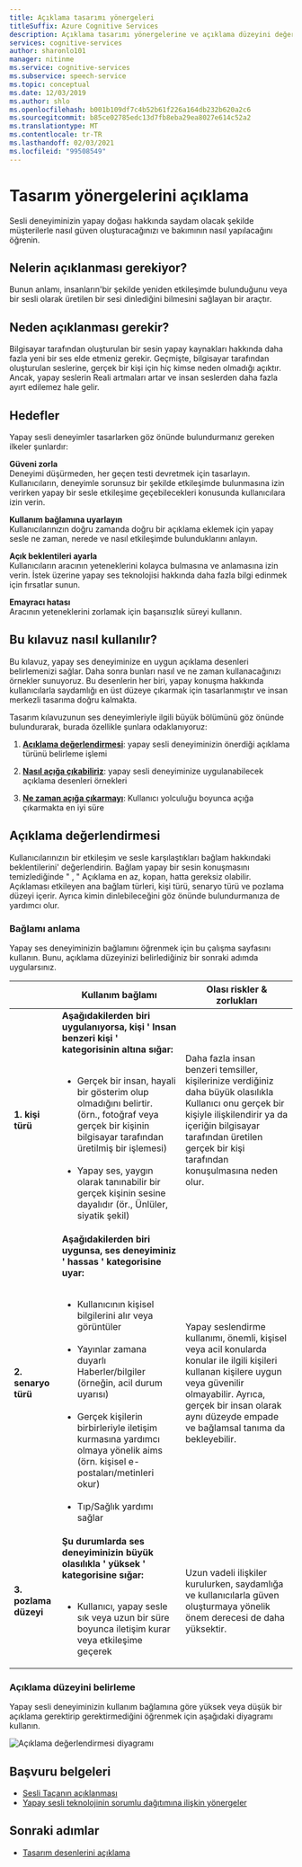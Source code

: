 ```yaml
---
title: Açıklama tasarımı yönergeleri
titleSuffix: Azure Cognitive Services
description: Açıklama tasarımı yönergelerine ve açıklama düzeyini değerlendirmeye giriş.
services: cognitive-services
author: sharonlo101
manager: nitinme
ms.service: cognitive-services
ms.subservice: speech-service
ms.topic: conceptual
ms.date: 12/03/2019
ms.author: shlo
ms.openlocfilehash: b001b109df7c4b52b61f226a164db232b620a2c6
ms.sourcegitcommit: b85ce02785edc13d7fb8eba29ea8027e614c52a2
ms.translationtype: MT
ms.contentlocale: tr-TR
ms.lasthandoff: 02/03/2021
ms.locfileid: "99508549"
---
```

# <a name="disclosure-design-guidelines"></a>Tasarım yönergelerini açıklama
Sesli deneyiminizin yapay doğası hakkında saydam olacak şekilde müşterilerle nasıl güven oluşturacağınızı ve bakımının nasıl yapılacağını öğrenin.

## <a name="what-is-disclosure"></a>Nelerin açıklanması gerekiyor?

Bunun anlamı, insanların&#39;bir şekilde yeniden etkileşimde bulunduğunu veya bir sesli olarak üretilen bir sesi dinlediğini bilmesini sağlayan bir araçtır.

## <a name="why-is-disclosure-necessary"></a>Neden açıklanması gerekir?

Bilgisayar tarafından oluşturulan bir sesin yapay kaynakları hakkında daha fazla yeni bir ses elde etmeniz gerekir. Geçmişte, bilgisayar tarafından oluşturulan seslerine, gerçek bir kişi için hiç kimse neden olmadığı açıktır. Ancak, yapay seslerin Reali artmaları artar ve insan seslerden daha fazla ayırt edilemez hale gelir.

## <a name="goals"></a>Hedefler
Yapay sesli deneyimler tasarlarken göz önünde bulundurmanız gereken ilkeler şunlardır:

**Güveni zorla**
<br>Deneyimi düşürmeden, her geçen testi devretmek için tasarlayın. Kullanıcıların, deneyimle sorunsuz bir şekilde etkileşimde bulunmasına izin verirken yapay bir sesle etkileşime geçebilecekleri konusunda kullanıcılara izin verin.

**Kullanım bağlamına uyarlayın**
<br>Kullanıcılarınızın doğru zamanda doğru bir açıklama eklemek için yapay sesle ne zaman, nerede ve nasıl etkileşimde bulunduklarını anlayın.

**Açık beklentileri ayarla**
<br>Kullanıcıların aracının yeteneklerini kolayca bulmasına ve anlamasına izin verin. İstek üzerine yapay ses teknolojisi hakkında daha fazla bilgi edinmek için fırsatlar sunun.

**Emayracı hatası**
<br>Aracının yeteneklerini zorlamak için başarısızlık süreyi kullanın.

## <a name="how-to-use-this-guide"></a>Bu kılavuz nasıl kullanılır?

Bu kılavuz, yapay ses deneyiminize en uygun açıklama desenleri belirlemenizi sağlar. Daha sonra bunları nasıl ve ne zaman kullanacağınızı örnekler sunuyoruz. Bu desenlerin her biri, yapay konuşma hakkında kullanıcılarla saydamlığı en üst düzeye çıkarmak için tasarlanmıştır ve insan merkezli tasarıma doğru kalmakta.

Tasarım kılavuzunun ses deneyimleriyle ilgili büyük bölümünü göz önünde bulundurarak, burada özellikle şunlara odaklanıyoruz:

1. [**Açıklama değerlendirmesi**](#disclosure-assessment): yapay sesli deneyiminizin önerdiği açıklama türünü belirleme işlemi

2. [**Nasıl açığa çıkabiliriz**](concepts-disclosure-patterns.md): yapay sesli deneyiminize uygulanabilecek açıklama desenleri örnekleri

3. [**Ne zaman açığa çıkarmayı**](concepts-disclosure-patterns.md#when-to-disclose): Kullanıcı yolculuğu boyunca açığa çıkarmakta en iyi süre

## <a name="disclosure-assessment"></a>Açıklama değerlendirmesi
Kullanıcılarınızın bir etkileşim ve sesle karşılaştıkları bağlam hakkındaki beklentilerini&#39; değerlendirin. Bağlam yapay bir sesin konuşmasını temizlediğinde &quot; , &quot; Açıklama en az, kopan, hatta gereksiz olabilir. Açıklaması etkileyen ana bağlam türleri, kişi türü, senaryo türü ve pozlama düzeyi içerir. Ayrıca kimin dinlebileceğini göz önünde bulundurmanıza de yardımcı olur.

### <a name="understand-context"></a>Bağlamı anlama

Yapay ses deneyiminizin bağlamını öğrenmek için bu çalışma sayfasını kullanın. Bunu, açıklama düzeyinizi belirlediğiniz bir sonraki adımda uygularsınız.

|                                    | Kullanım bağlamı                                                                                                                                                                                                                                                                                                                                                       | Olası riskler & zorlukları                                                                                                                                                                                                                                                                                                                                                                       |
|------------------------------------|-----------------------------------------------------------------------------------------------------------------------------------------------------------------------------------------------------------------------------------------------------------------------------------------------------------------------------------------------------------------------|-----------------------------------------------------------------------------------------------------------------------------------------------------------------------------------------------------------------------------------------------------------------------------------------------------------------------------------------------------------------------------------------------------|
| **1. kişi türü**               | **Aşağıdakilerden biri uygulanıyorsa, kişi ' Insan benzeri kişi ' kategorisinin altına sığar:**<br><br><ul><li> Gerçek bir insan, hayali bir gösterim olup olmadığını belirtir. (örn., fotoğraf veya gerçek bir kişinin bilgisayar tarafından üretilmiş bir işlemesi)<br><br><li> Yapay ses, yaygın olarak tanınabilir bir gerçek kişinin sesine dayalıdır (ör., Ünlüler, siyatik şekil) | Daha fazla insan benzeri temsiller, kişilerinize verdiğiniz daha büyük olasılıkla Kullanıcı onu gerçek bir kişiyle ilişkilendirir ya da içeriğin bilgisayar tarafından üretilen gerçek bir kişi tarafından konuşulmasına neden olur. </ul>                                                                                                                                                                      |
| **2. senaryo türü**            | **Aşağıdakilerden biri uygunsa, ses deneyiminiz ' hassas ' kategorisine uyar:**<br><br><ul><li> Kullanıcının kişisel bilgilerini alır veya görüntüler <br><br> <li> Yayınlar zamana duyarlı Haberler/bilgiler (örneğin, acil durum uyarısı)<br><br><li> Gerçek kişilerin birbirleriyle iletişim kurmasına yardımcı olmaya yönelik aims (örn. kişisel e-postaları/metinleri okur)<br><br> <li> Tıp/Sağlık yardımı sağlar </ul>            | Yapay seslendirme kullanımı, önemli, kişisel veya acil konularda konular ile ilgili kişileri kullanan kişilere uygun veya güvenilir olmayabilir. Ayrıca, gerçek bir insan olarak aynı düzeyde empade ve bağlamsal tanıma da bekleyebilir. |
| **3. pozlama düzeyi** |**Şu durumlarda ses deneyiminizin büyük olasılıkla ' yüksek ' kategorisine sığar:** <br><br><ul><li>Kullanıcı, yapay sesle sık veya uzun bir süre boyunca iletişim kurar veya etkileşime geçerek </ul>                                                                                                                                                                             | Uzun vadeli ilişkiler kurulurken, saydamlığa ve kullanıcılarla güven oluşturmaya yönelik önem derecesi de daha yüksektir.                                                                                                                                                                                                                                                                      |

### <a name="determine-disclosure-level"></a>Açıklama düzeyini belirleme

Yapay sesli deneyiminizin kullanım bağlamına göre yüksek veya düşük bir açıklama gerektirip gerektirmediğini öğrenmek için aşağıdaki diyagramı kullanın.

  ![Açıklama değerlendirmesi diyagramı](media/responsible-ai/disclosure-guidelines/flowchart.png)

## <a name="reference-docs"></a>Başvuru belgeleri

* [Sesli Taçanın açıklanması](/legal/cognitive-services/speech-service/disclosure-voice-talent)
* [Yapay sesli teknolojinin sorumlu dağıtımına ilişkin yönergeler](concepts-guidelines-responsible-deployment-synthetic.md)

## <a name="next-steps"></a>Sonraki adımlar

* [Tasarım desenlerini açıklama](concepts-disclosure-patterns.md)